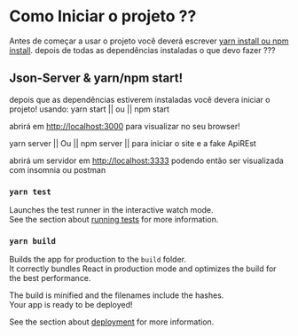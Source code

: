 # Como Iniciar o projeto ??

Antes de começar a usar o projeto você deverá escrever [yarn install ou npm install](No_seu_terminal.).
depois de todas as dependências instaladas o que devo fazer ???
## Json-Server & yarn/npm start!

depois que as dependências estiverem instaladas você devera iniciar o projeto! usando:
  yarn start || ou || npm start 

  abrirá em [http://localhost:3000](http://localhost:3000) para visualizar no seu browser! 
  

  yarn server || Ou || npm server  ||  para iniciar o site e a fake ApiREst

  abrirá um servidor em [http://localhost:3333](http://localhost:3333) podendo então ser visualizada com insomnia ou postman 



### `yarn test`

Launches the test runner in the interactive watch mode.\
See the section about [running tests](https://facebook.github.io/create-react-app/docs/running-tests) for more information.

### `yarn build`

Builds the app for production to the `build` folder.\
It correctly bundles React in production mode and optimizes the build for the best performance.

The build is minified and the filenames include the hashes.\
Your app is ready to be deployed!

See the section about [deployment](https://facebook.github.io/create-react-app/docs/deployment) for more information.
